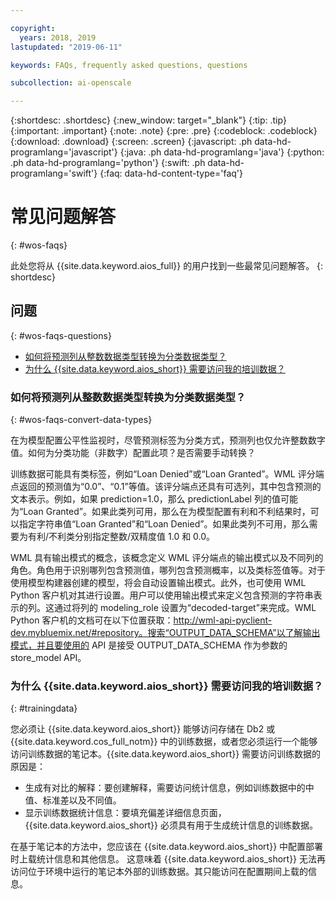 ```yaml
---

copyright:
  years: 2018, 2019
lastupdated: "2019-06-11"

keywords: FAQs, frequently asked questions, questions

subcollection: ai-openscale

---
```


{:shortdesc: .shortdesc}
{:new_window: target="_blank"}
{:tip: .tip}
{:important: .important}
{:note: .note}
{:pre: .pre}
{:codeblock: .codeblock}
{:download: .download}
{:screen: .screen}
{:javascript: .ph data-hd-programlang='javascript'}
{:java: .ph data-hd-programlang='java'}
{:python: .ph data-hd-programlang='python'}
{:swift: .ph data-hd-programlang='swift'}
{:faq: data-hd-content-type='faq'}

# 常见问题解答
{: #wos-faqs}

此处您将从 {{site.data.keyword.aios_full}} 的用户找到一些最常见问题解答。
{: shortdesc}

## 问题
{: #wos-faqs-questions}

- [如何将预测列从整数数据类型转换为分类数据类型？](#wos-faqs-convert-data-types)
- [为什么 {{site.data.keyword.aios_short}} 需要访问我的培训数据？](#trainingdata)

### 如何将预测列从整数数据类型转换为分类数据类型？
{: #wos-faqs-convert-data-types}

在为模型配置公平性监视时，尽管预测标签为分类方式，预测列也仅允许整数数字值。如何为分类功能（非数字）配置此项？是否需要手动转换？ 

训练数据可能具有类标签，例如“Loan Denied”或“Loan Granted”。WML 评分端点返回的预测值为“0.0”、“0.1”等值。该评分端点还具有可选列，其中包含预测的文本表示。例如，如果 prediction=1.0，那么 predictionLabel 列的值可能为“Loan Granted”。如果此类列可用，那么在为模型配置有利和不利结果时，可以指定字符串值“Loan Granted”和“Loan Denied”。如果此类列不可用，那么需要为有利/不利类分别指定整数/双精度值 1.0 和 0.0。

WML 具有输出模式的概念，该概念定义 WML 评分端点的输出模式以及不同列的角色。角色用于识别哪列包含预测值，哪列包含预测概率，以及类标签值等。对于使用模型构建器创建的模型，将会自动设置输出模式。此外，也可使用 WML Python 客户机对其进行设置。用户可以使用输出模式来定义包含预测的字符串表示的列。这通过将列的 modeling_role 设置为“decoded-target”来完成。WML Python 客户机的文档可在以下位置获取：http://wml-api-pyclient-dev.mybluemix.net/#repository。搜索“OUTPUT_DATA_SCHEMA”以了解输出模式，并且要使用的 API 是接受 OUTPUT_DATA_SCHEMA 作为参数的 store_model API。

### 为什么 {{site.data.keyword.aios_short}} 需要访问我的培训数据？
{: #trainingdata}

您必须让 {{site.data.keyword.aios_short}} 能够访问存储在 Db2 或 {{site.data.keyword.cos_full_notm}} 中的训练数据，或者您必须运行一个能够访问训练数据的笔记本。{{site.data.keyword.aios_short}} 需要访问训练数据的原因是：

- 生成有对比的解释：要创建解释，需要访问统计信息，例如训练数据中的中值、标准差以及不同值。
- 显示训练数据统计信息：要填充偏差详细信息页面，{{site.data.keyword.aios_short}} 必须具有用于生成统计信息的训练数据。

<!---
- To compute drift: Training data is required to build the drift detection model.
- To identify and suggest features to monitor for fairness: {{site.data.keyword.aios_short}} needs access to training data to suggest reference and monitored ranges.
--->

在基于笔记本的方法中，您应该在 {{site.data.keyword.aios_short}} 中配置部署时上载统计信息和其他信息。 这意味着 {{site.data.keyword.aios_short}} 无法再访问位于环境中运行的笔记本外部的训练数据。其只能访问在配置期间上载的信息。


